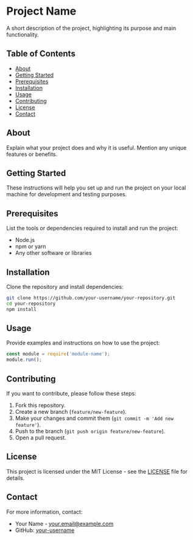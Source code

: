 
# Project Name

A short description of the project, highlighting its purpose and main functionality.

## Table of Contents
- [About](#about)
- [Getting Started](#getting-started)
- [Prerequisites](#prerequisites)
- [Installation](#installation)
- [Usage](#usage)
- [Contributing](#contributing)
- [License](#license)
- [Contact](#contact)

## About
Explain what your project does and why it is useful. Mention any unique features or benefits.

## Getting Started
These instructions will help you set up and run the project on your local machine for development and testing purposes.

## Prerequisites
List the tools or dependencies required to install and run the project:
- Node.js
- npm or yarn
- Any other software or libraries

## Installation
Clone the repository and install dependencies:

```bash
git clone https://github.com/your-username/your-repository.git
cd your-repository
npm install
```

## Usage
Provide examples and instructions on how to use the project:

```js
const module = require('module-name');
module.run();
```

## Contributing
If you want to contribute, please follow these steps:
1. Fork this repository.
2. Create a new branch (`feature/new-feature`).
3. Make your changes and commit them (`git commit -m 'Add new feature'`).
4. Push to the branch (`git push origin feature/new-feature`).
5. Open a pull request.

## License
This project is licensed under the MIT License - see the [LICENSE](LICENSE) file for details.

## Contact
For more information, contact:
- Your Name - [your.email@example.com](mailto:your.email@example.com)
- GitHub: [your-username](https://github.com/your-username)
